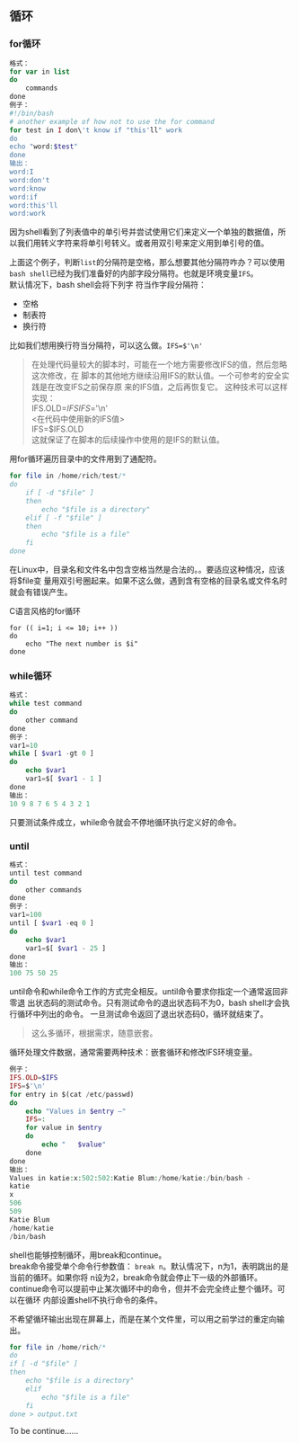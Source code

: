 ## 循环
### for循环
```php
格式：
for var in list 
do
    commands 
done
例子：
#!/bin/bash 
# another example of how not to use the for command 
for test in I don\'t know if "this'll" work 
do     
echo "word:$test" 
done 
输出：
word:I 
word:don't 
word:know 
word:if 
word:this'll 
word:work
```
因为shell看到了列表值中的单引号并尝试使用它们来定义一个单独的数据值，所以我们用转义字符来将单引号转义。或者用双引号来定义用到单引号的值。

上面这个例子，判断`list`的分隔符是空格，那么想要其他分隔符咋办？可以使用`bash shell`已经为我们准备好的内部字段分隔符。也就是环境变量`IFS`。     
默认情况下，bash shell会将下列字 符当作字段分隔符：
- 空格 
- 制表符 
- 换行符 

比如我们想用换行符当分隔符，可以这么做。`IFS=$'\n'`
>在处理代码量较大的脚本时，可能在一个地方需要修改IFS的值，然后忽略这次修改，在 脚本的其他地方继续沿用IFS的默认值。一个可参考的安全实践是在改变IFS之前保存原 来的IFS值，之后再恢复它。  这种技术可以这样实现：   
IFS.OLD=$IFS    
IFS=$'\n'       
<在代码中使用新的IFS值>     
IFS=$IFS.OLD  
这就保证了在脚本的后续操作中使用的是IFS的默认值。 


用for循环遍历目录中的文件用到了通配符。
```php
for file in /home/rich/test/* 
do 
    if [ -d "$file" ]
    then        
        echo "$file is a directory"     
    elif [ -f "$file" ]     
    then        
        echo "$file is a file"     
    fi 
done 
```
在Linux中，目录名和文件名中包含空格当然是合法的。。要适应这种情况，应该将$file变 量用双引号圈起来。如果不这么做，遇到含有空格的目录名或文件名时就会有错误产生。 

C语言风格的for循环
```
for (( i=1; i <= 10; i++ )) 
do     
    echo "The next number is $i" 
done
```

### while循环
```php
格式：
while test command
do
    other command
done
例子：
var1=10
while [ $var1 -gt 0 ] 
do     
    echo $var1     
    var1=$[ $var1 - 1 ] 
done
输出：
10 9 8 7 6 5 4 3 2 1 
```
只要测试条件成立，while命令就会不停地循环执行定义好的命令。

### until
```php
格式：
until test command
do
    other commands
done
例子：
var1=100 
until [ $var1 -eq 0 ] 
do     
    echo $var1     
    var1=$[ $var1 - 25 ] 
done
输出：
100 75 50 25
```
until命令和while命令工作的方式完全相反。until命令要求你指定一个通常返回非零退 出状态码的测试命令。只有测试命令的退出状态码不为0，bash shell才会执行循环中列出的命令。 一旦测试命令返回了退出状态码0，循环就结束了。 
>这么多循环，根据需求，随意嵌套。

循环处理文件数据，通常需要两种技术：嵌套循环和修改IFS环境变量。
```php
例子：
IFS.OLD=$IFS 
IFS=$'\n' 
for entry in $(cat /etc/passwd) 
do     
    echo "Values in $entry –"     
    IFS=:     
    for value in $entry     
    do        
        echo "   $value"     
    done 
done
输出：
Values in katie:x:502:502:Katie Blum:/home/katie:/bin/bash -     
katie     
x     
506     
509     
Katie Blum     
/home/katie     
/bin/bash 
```

shell也能够控制循环，用break和continue。        
break命令接受单个命令行参数值： `break n`。默认情况下，n为1，表明跳出的是当前的循环。如果你将 n设为2，break命令就会停止下一级的外部循环。       
continue命令可以提前中止某次循环中的命令，但并不会完全终止整个循环。可以在循环 内部设置shell不执行命令的条件。

不希望循环输出出现在屏幕上，而是在某个文件里，可以用之前学过的重定向输出。
```php
for file in /home/rich/*  
do    
if [ -d "$file" ]    
then       
    echo "$file is a directory"    
    elif       
        echo "$file is a file"    
    fi 
done > output.txt
```

To be continue……


